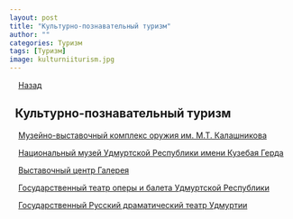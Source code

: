 ```yaml
---
layout: post
title: "Культурно-познавательный туризм"
author: ""
categories: Туризм
tags: [Туризм]
image: kulturniiturism.jpg
---
```


&nbsp;&nbsp;&nbsp;&nbsp;[Назад](/index.md)

## &nbsp;&nbsp;Культурно-познавательный туризм

&nbsp;&nbsp;&nbsp;&nbsp;[Музейно-выставочный комплекс оружия им. М.Т. Калашникова](/kalashnikov.md)

&nbsp;&nbsp;&nbsp;&nbsp;[Национальный музей Удмуртской Республики имени Кузебая Герда](/musei_imeni_gerda.md)

&nbsp;&nbsp;&nbsp;&nbsp;[Выставочный центр Галерея](/galereya.md)

&nbsp;&nbsp;&nbsp;&nbsp;[Государственный театр оперы и балета Удмуртской Республики](/theatre_operi_baleta.md)

&nbsp;&nbsp;&nbsp;&nbsp;[Государственный Русский драматический театр Удмуртии](/dramteatr.md)